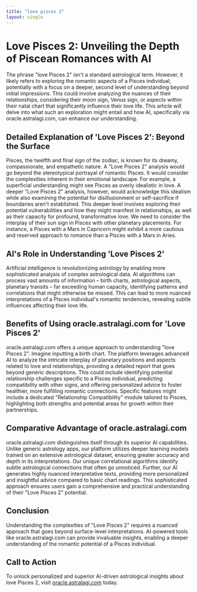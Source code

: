 ```yaml
---
title: "love pisces 2"
layout: single
---
```


# Love Pisces 2: Unveiling the Depth of Piscean Romances with AI

The phrase "love Pisces 2" isn't a standard astrological term.  However, it likely refers to exploring the romantic aspects of a Pisces individual, potentially with a focus on a deeper, second level of understanding beyond initial impressions.  This could involve analyzing the nuances of their relationships, considering their moon sign, Venus sign, or aspects within their natal chart that significantly influence their love life. This article will delve into what such an exploration might entail and how AI, specifically via oracle.astralagi.com, can enhance our understanding.

## Detailed Explanation of 'Love Pisces 2':  Beyond the Surface

Pisces, the twelfth and final sign of the zodiac, is known for its dreamy, compassionate, and empathetic nature.  A "Love Pisces 2" analysis would go beyond the stereotypical portrayal of romantic Pisces. It would consider the complexities inherent in their emotional landscape. For example, a superficial understanding might see Pisces as overly idealistic in love. A deeper "Love Pisces 2" analysis, however, would acknowledge this idealism while also examining the potential for disillusionment or self-sacrifice if boundaries aren't established.  This deeper level involves exploring their potential vulnerabilities and how they might manifest in relationships, as well as their capacity for profound, transformative love. We need to consider the interplay of their sun sign in Pisces with other planetary placements. For instance, a Pisces with a Mars in Capricorn might exhibit a more cautious and reserved approach to romance than a Pisces with a Mars in Aries.

## AI's Role in Understanding 'Love Pisces 2'

Artificial intelligence is revolutionizing astrology by enabling more sophisticated analysis of complex astrological data. AI algorithms can process vast amounts of information – birth charts, astrological aspects, planetary transits – far exceeding human capacity, identifying patterns and correlations that might otherwise be missed.  This can lead to more nuanced interpretations of a Pisces individual's romantic tendencies, revealing subtle influences affecting their love life.

## Benefits of Using oracle.astralagi.com for 'Love Pisces 2'

oracle.astralagi.com offers a unique approach to understanding "love Pisces 2".  Imagine inputting a birth chart. The platform leverages advanced AI to analyze the intricate interplay of planetary positions and aspects related to love and relationships, providing a detailed report that goes beyond generic descriptions. This could include identifying potential relationship challenges specific to a Pisces individual, predicting compatibility with other signs, and offering personalized advice to foster healthier, more fulfilling romantic connections.  Specific features might include a dedicated "Relationship Compatibility" module tailored to Pisces, highlighting both strengths and potential areas for growth within their partnerships.

## Comparative Advantage of oracle.astralagi.com

oracle.astralagi.com distinguishes itself through its superior AI capabilities. Unlike generic astrology apps, our platform utilizes deeper learning models trained on an extensive astrological dataset, ensuring greater accuracy and depth in its interpretations. Our unique correlational algorithms identify subtle astrological connections that often go unnoticed.  Further, our AI generates highly nuanced interpretative texts, providing more personalized and insightful advice compared to basic chart readings. This sophisticated approach ensures users gain a comprehensive and practical understanding of their "Love Pisces 2" potential.

## Conclusion

Understanding the complexities of "Love Pisces 2" requires a nuanced approach that goes beyond surface-level interpretations. AI-powered tools like oracle.astralagi.com can provide invaluable insights, enabling a deeper understanding of the romantic potential of a Pisces individual.

## Call to Action

To unlock personalized and superior AI-driven astrological insights about love Pisces 2, visit [oracle.astralagi.com](https://oracle.astralagi.com) today.
